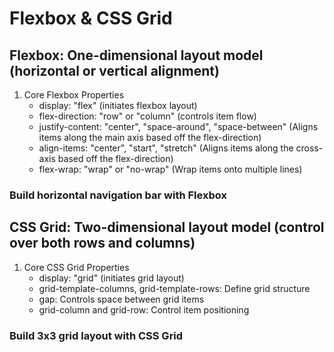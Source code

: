 # Flexbox & CSS Grid

## Flexbox: One-dimensional layout model (horizontal or vertical alignment)

1. Core Flexbox Properties
    - display: "flex" (initiates flexbox layout)
    - flex-direction: "row" or "column" (controls item flow)
    - justify-content: "center", "space-around", "space-between" (Aligns items along the main axis based off the flex-direction)
    - align-items: "center", "start", "stretch" (Aligns items along the cross-axis based off the flex-direction)
    - flex-wrap: "wrap" or "no-wrap" (Wrap items onto multiple lines)

### Build horizontal navigation bar with Flexbox

## CSS Grid: Two-dimensional layout model (control over both rows and columns)

1. Core CSS Grid Properties
    - display: "grid" (initiates grid layout)
    - grid-template-columns, grid-template-rows: Define grid structure
    - gap: Controls space between grid items
    - grid-column and grid-row: Control item positioning

### Build 3x3 grid layout with CSS Grid
